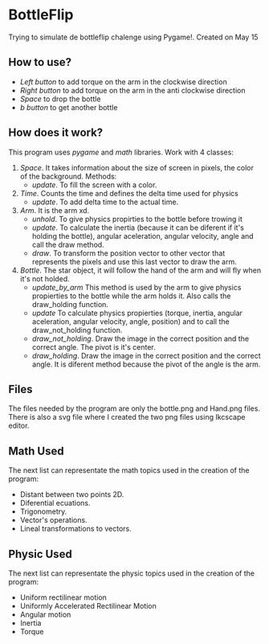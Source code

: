 # **BottleFlip**
Trying to simulate de bottleflip chalenge using Pygame!. Created on May 15

## **How to use?**
- *Left button* to add torque on the arm in the clockwise direction
- *Right button* to add torque on the arm in the anti clockwise direction
- *Space* to drop the bottle
- *b button* to get another bottle

## **How does it work?**
This program uses *pygame* and *math* libraries. Work with 4 classes:
1. *Space*. It takes information about the size of screen in pixels, the color of the background. Methods:
    - *update*. To fill the screen with a color.
2. *Time*. Counts the time and defines the delta time used for physics
    - *update*. To add delta time to the actual time.
3. *Arm*. It is the arm xd.
    - *unhold*. To give physics propirties to the bottle before trowing it
    - *update*. To calculate the inertia (because it can be diferent if it's holding the bottle), angular aceleration, angular velocity, angle and call the draw method.
    - *draw*. To transform the position vector to other vector that represents the pixels and use this last vector to draw the arm.
4. *Bottle*. The star object, it will follow the hand of the arm and will fly when it's not holded.
    - *update_by_arm* This method is used by the arm to give physics propierties to the bottle while the arm holds it. Also calls the draw_holding function.
    - *update* To calculate physics propierties (torque, inertia, angular aceleration, angular velocity, angle, position)  and to call the draw_not_holding function.
    - *draw_not_holding*. Draw the image in the correct position and the correct angle. The pivot is it's center.
    - *draw_holding*. Draw the image in the correct position and the correct angle. It is diferent method because the pivot of the angle is the arm.
    
## **Files**
The files needed by the program are only the bottle.png and Hand.png files. There is also a svg file where I created the two png files using Ikcscape editor.


## **Math Used**
The next list can representate the math topics used in the creation of the program:
- Distant between two points 2D.
- Diferential ecuations.
- Trigonometry.
- Vector's operations.
- Lineal transformations to vectors.

## **Physic Used**
The next list can representate the physic topics used in the creation of the program:
- Uniform rectilinear motion
- Uniformly Accelerated Rectilinear Motion
- Angular motion
- Inertia
- Torque
